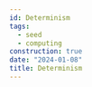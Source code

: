 ```yaml
---
id: Determinism
tags:
  - seed
  - computing
construction: true
date: "2024-01-08"
title: Determinism
---
```

